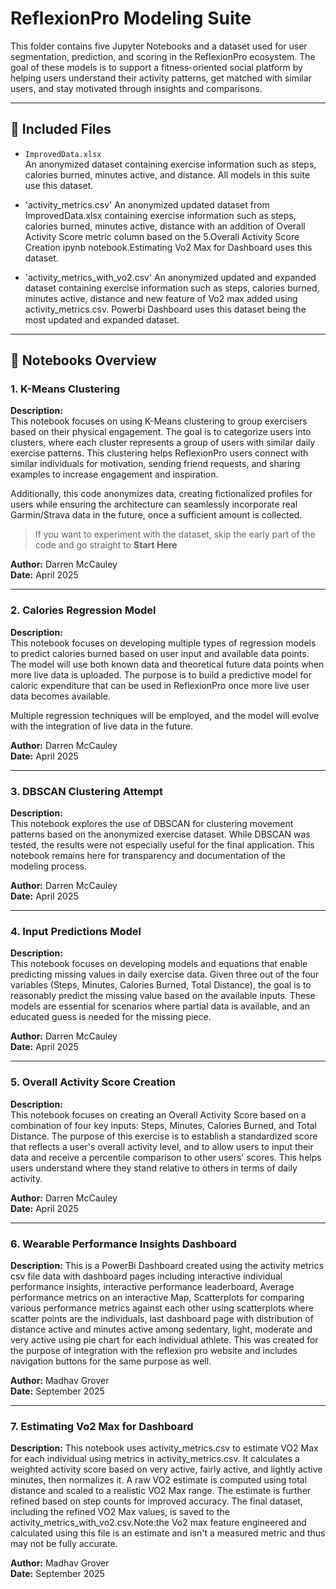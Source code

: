 # ReflexionPro Modeling Suite

This folder contains five Jupyter Notebooks and a dataset used for user segmentation, prediction, and scoring in the ReflexionPro ecosystem. The goal of these models is to support a fitness-oriented social platform by helping users understand their activity patterns, get matched with similar users, and stay motivated through insights and comparisons.

---

## 📁 Included Files

- `ImprovedData.xlsx`  
  An anonymized dataset containing exercise information such as steps, calories burned, minutes active, and distance. All models in this suite use this dataset.

- 'activity_metrics.csv'
  An anonymized updated dataset from ImprovedData.xlsx containing exercise information such as steps, calories burned, minutes active, distance with an addition of Overall Activity Score metric column based on the 5.Overall Activity Score Creation ipynb notebook.Estimating Vo2 Max for Dashboard uses this dataset.

- 'activity_metrics_with_vo2.csv'
  An anonymized updated and expanded dataset containing exercise information such as steps, calories burned, minutes active, distance and new feature of Vo2 max added using activity_metrics.csv. Powerbi Dashboard uses this dataset being the most updated and expanded dataset.

---

## 📘 Notebooks Overview

### 1. K-Means Clustering
**Description:**  
This notebook focuses on using K-Means clustering to group exercisers based on their physical engagement. The goal is to categorize users into clusters, where each cluster represents a group of users with similar daily exercise patterns. This clustering helps ReflexionPro users connect with similar individuals for motivation, sending friend requests, and sharing examples to increase engagement and inspiration.

Additionally, this code anonymizes data, creating fictionalized profiles for users while ensuring the architecture can seamlessly incorporate real Garmin/Strava data in the future, once a sufficient amount is collected.

> If you want to experiment with the dataset, skip the early part of the code and go straight to **Start Here**

**Author:** Darren McCauley  
**Date:** April 2025

---

### 2. Calories Regression Model
**Description:**  
This notebook focuses on developing multiple types of regression models to predict calories burned based on user input and available data points. The model will use both known data and theoretical future data points when more live data is uploaded. The purpose is to build a predictive model for caloric expenditure that can be used in ReflexionPro once more live user data becomes available.

Multiple regression techniques will be employed, and the model will evolve with the integration of live data in the future.

**Author:** Darren McCauley  
**Date:** April 2025

---

### 3. DBSCAN Clustering Attempt
**Description:**  
This notebook explores the use of DBSCAN for clustering movement patterns based on the anonymized exercise dataset. While DBSCAN was tested, the results were not especially useful for the final application. This notebook remains here for transparency and documentation of the modeling process.

**Author:** Darren McCauley  
**Date:** April 2025

---

### 4. Input Predictions Model
**Description:**  
This notebook focuses on developing models and equations that enable predicting missing values in daily exercise data. Given three out of the four variables (Steps, Minutes, Calories Burned, Total Distance), the goal is to reasonably predict the missing value based on the available inputs. These models are essential for scenarios where partial data is available, and an educated guess is needed for the missing piece.

**Author:** Darren McCauley  
**Date:** April 2025

---

### 5. Overall Activity Score Creation
**Description:**  
This notebook focuses on creating an Overall Activity Score based on a combination of four key inputs: Steps, Minutes, Calories Burned, and Total Distance. The purpose of this exercise is to establish a standardized score that reflects a user's overall activity level, and to allow users to input their data and receive a percentile comparison to other users' scores. This helps users understand where they stand relative to others in terms of daily activity.

**Author:** Darren McCauley  
**Date:** April 2025

---

### 6. Wearable Performance Insights Dashboard
**Description:**
This is a PowerBi Dashboard created using the activity metrics csv file data with dashboard pages including interactive individual performance insights, interactive performance leaderboard, Average performance metrics on an interactive Map, Scatterplots for comparing various performance metrics against each other using scatterplots where scatter points are the individuals, last dashboard page with distribution of distance active and minutes active among sedentary, light, moderate and very active using pie chart for each individual athlete. This was created for the purpose of integration with the reflexion pro website and includes navigation buttons for the same purpose as well.

**Author:** Madhav Grover  
**Date:** September 2025

---

### 7. Estimating Vo2 Max for Dashboard
**Description:**
This notebook uses activity_metrics.csv to estimate VO2 Max for each individual using metrics in activity_metrics.csv. It calculates a weighted activity score based on very active, fairly active, and lightly active minutes, then normalizes it. A raw VO2 estimate is computed using total distance and scaled to a realistic VO2 Max range. The estimate is further refined based on step counts for improved accuracy. The final dataset, including the refined VO2 Max values, is saved to the activity_metrics_with_vo2.csv.Note:the Vo2 max feature engineered and calculated using this file is an estimate and isn't a measured metric and thus may not be fully accurate.

**Author:** Madhav Grover  
**Date:** September 2025




